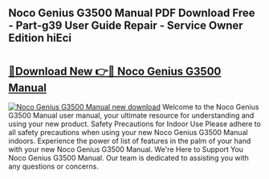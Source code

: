 ## Noco Genius G3500 Manual PDF Download Free - Part-g39 User Guide Repair - Service Owner Edition hiEci

# <h2><a href="http://bc43124.oget.top/?id=Noco+Genius+G3500+Manual">🔗Download New 👉🔴 Noco Genius G3500 Manual</a></h2>

[![Noco Genius G3500 Manual new download](https://i.imgur.com/5g1atiW.png)](http://bc43124.oget.top/?id=Noco+Genius+G3500+Manual)
Welcome to the Noco Genius G3500 Manual user manual, your ultimate resource for understanding and using your new product. Safety Precautions for Indoor Use Please adhere to all safety precautions when using your new Noco Genius G3500 Manual indoors. Experience the power of list of features in the palm of your hand with your new Noco Genius G3500 Manual. We're Here to Support You Noco Genius G3500 Manual. Our team is dedicated to assisting you with any questions or concerns.
